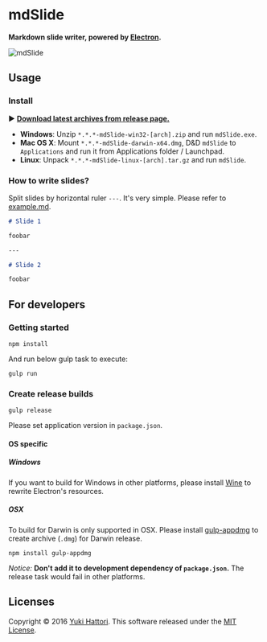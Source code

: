 mdSlide
===

**Markdown slide writer, powered by [Electron](http://electron.atom.io/).**

![mdSlide](screenshot.png)

## Usage

### Install

:arrow_forward: **[Download latest archives from release page.](https://github.com/yhatt/mdslide/releases)**

- **Windows**: Unzip `*.*.*-mdSlide-win32-[arch].zip` and run `mdSlide.exe`.
- **Mac OS X**: Mount `*.*.*-mdSlide-darwin-x64.dmg`, D&D `mdSlide` to `Applications` and run it from Applications folder / Launchpad.
- **Linux**: Unpack `*.*.*-mdSlide-linux-[arch].tar.gz` and run `mdSlide`.

### How to write slides?

Split slides by horizontal ruler `---`. It's very simple. Please refer to [example.md](https://raw.githubusercontent.com/yhatt/mdslide/master/example.md).

```md
# Slide 1

foobar

---

# Slide 2

foobar
```

## For developers

### Getting started

```
npm install
```

And run below gulp task to execute:

```
gulp run
```

### Create release builds

```
gulp release
```

Please set application version in `package.json`.

#### OS specific

##### Windows

If you want to build for Windows in other platforms, please install [Wine](https://www.winehq.org/) to rewrite Electron's resources.

##### OSX

To build for Darwin is only supported in OSX. Please install [gulp-appdmg](https://github.com/Aluxian/gulp-appdmg) to create archive (`.dmg`) for Darwin release.

```
npm install gulp-appdmg
```

*Notice:* **Don't add it to development dependency of `package.json`.** The release task would fail in other platforms.

## Licenses

Copyright &copy; 2016 [Yuki Hattori](https://github.com/yhatt).
This software released under the [MIT License](https://opensource.org/licenses/mit-license.php).

